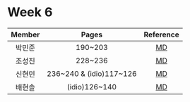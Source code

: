 # Week 6

| Member | Pages | Reference |
| :---: | :---: | :---: |
| 박민준 | 190~203 | [MD](./minjun/minjun.md) |
| 조성진 | 228~236 | [MD](sungjin.md) |
| 신현민 | 236~240 & (idio)117\~126 | [MD](hyunmin.md) |
| 배현솔 | (idio)126~140 | [MD](baehyunsol.md) |
